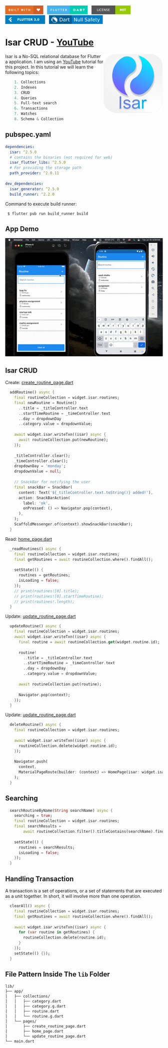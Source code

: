 <img src="screenshots/badges/built-with-love.svg" height="28px"/>&nbsp;&nbsp;
<img src="screenshots/badges/flutter-dart.svg" height="28px" />&nbsp;&nbsp;
<a href="https://choosealicense.com/licenses/mit/" target="_blank"><img src="screenshots/badges/license-MIT.svg" height="28px" /></a>&nbsp;&nbsp;
<img src="screenshots/badges/Flutter-3.svg" height="28px" />&nbsp;&nbsp;
<img src="screenshots/badges/dart-null_safety-blue.svg" height="28px"/>

# Isar CRUD - [YouTube](https://www.youtube.com/watch?v=j3UeWbIfXL4&list=PLKKf8l1ne4_hMBtRykh9GCC4MMyteUTyf&index=1) 

<img align="right" src="screenshots/store_icons/playstore.png" height="190"></img>

Isar is a No-SQL relational database for Flutter a application. I am using an [YouTube](https://www.youtube.com/watch?v=j3UeWbIfXL4&list=PLKKf8l1ne4_hMBtRykh9GCC4MMyteUTyf&index=1) tutorial for this project. In this tutorial we will learn the following topics:

```dart
    1. Collections
    2. Indexes
    3. CRUD
    4. Queries
    5. Full-text search
    6. Transactions
    7. Watches
    8. Schema & Collection
```

## pubspec.yaml

```yaml
dependencies:
  isar: ^2.5.0
  # contains the binaries (not required for web)
  isar_flutter_libs: ^2.5.0
  # For providing the storage path
  path_provider: ^2.0.11

dev_dependencies:
  isar_generator: ^2.5.0
  build_runner: ^2.2.0
```

Command to execute build runner:

```shell
 $ flutter pub run build_runner build
```

## App Demo

<p align="center"><img src="screenshots/gif/demo.gif"></p>

## Isar CRUD

Create: [create_routine_page.dart](lib/app/pages/create_routine_page.dart)

```dart
  addRoutine() async {
    final routineCollection = widget.isar.routines;
    final newRoutine = Routine()
      ..title = _titleController.text
      ..startTimeRoutine = _timeController.text
      ..day = dropdownDay
      ..category.value = dropdownValue;

    await widget.isar.writeTxn((isar) async {
      await routineCollection.put(newRoutine);
    });

    _titleController.clear();
    _timeController.clear();
    dropdownDay = 'monday';
    dropdownValue = null;

    // SnackBar for notifying the user
    final snackBar = SnackBar(
      content: Text('${_titleController.text.toString()} added!'),
      action: SnackBarAction(
        label: 'ok',
        onPressed: () => Navigator.pop(context),
      ),
    );
    ScaffoldMessenger.of(context).showSnackBar(snackBar);
  }
```

Read: [home_page.dart](lib/app/pages/home_page.dart)

```dart
  _readRoutines() async {
    final routineCollection = widget.isar.routines;
    final getRoutines = await routineCollection.where().findAll();

    setState(() {
      routines = getRoutines;
      isLoading = false;
    });
    // print(routines![0].title);
    // print(routines![0].startTimeRoutine);
    // print(routines!.length);
  }
```

Update: [update_routine_page.dart](lib/app/pages/update_routine_page.dart)

```dart
  updateRoutine() async {
    final routineCollection = widget.isar.routines;
    await widget.isar.writeTxn((isar) async {
      final routine = await routineCollection.get(widget.routine.id);

      routine!
        ..title = _titleController.text
        ..startTimeRoutine = _timeController.text
        ..day = dropdownDay
        ..category.value = dropdownValue;

      await routineCollection.put(routine);

      Navigator.pop(context);
    });
  }
```

Update: [update_routine_page.dart](lib/app/pages/update_routine_page.dart)

```dart
  deleteRoutine() async {
    final routineCollection = widget.isar.routines;

    await widget.isar.writeTxn((isar) async {
      routineCollection.delete(widget.routine.id);
    });

    Navigator.push(
      context,
      MaterialPageRoute(builder: (context) => HomePage(isar: widget.isar)),
    );
  }
```

## Searching
```dart
  searchRoutineByName(String searchName) async {
    searching = true;
    final routineCollection = widget.isar.routines;
    final searchResults =
        await routineCollection.filter().titleContains(searchName).findAll();

    setState(() {
      routines = searchResults;
      isLoading = false;
    });
  } 
```

## Handling Transaction
A transaction is a set of operations, or a set of  statements that are executed as a unit together. In short, it will involve more than one operation.

```dart
  clearAll() async {
    final routineCollection = widget.isar.routines;
    final getRoutines = await routineCollection.where().findAll();

    await widget.isar.writeTxn((isar) async {
      for (var routine in getRoutines) {
        routineCollection.delete(routine.id);
      }
    });
    setState(() {});
  }
```

## File Pattern Inside The `lib` Folder

```
lib/
├── app/
│   ├── collections/
│   │   ├── category.dart
│   │   ├── category.g.dart
│   │   ├── routine.dart
│   │   └── routine.g.dart
│   └── pages/
│       ├── create_routine_page.dart
│       ├── home_page.dart
│       └── update_routine_page.dart
└── main.dart
```
